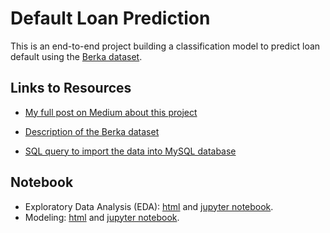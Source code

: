 # Default Loan Prediction

This is an end-to-end project building a classification model to predict loan default using the [Berka dataset](https://relational.fit.cvut.cz/dataset/Financial).

## Links to Resources

- [My full post on Medium about this project](https://medium.com/@zhouxu_ds/loan-default-prediction-an-end-to-end-ml-project-with-real-bank-data-part-1-1405f7aecb9e)

- [Description of the Berka dataset](https://github.com/zhouxu-ds/loan-default-prediction/blob/master/data/data_description.pdf)
- [SQL query to import the data into MySQL database](https://github.com/zhouxu-ds/loan-default-prediction/blob/master/import_data.sql)

## Notebook

- Exploratory Data Analysis (EDA): [html](https://htmlpreview.github.io/?https://github.com/zhouxu-ds/loan-default-prediction/blob/master/html/EDA.html)  and [jupyter notebook](https://github.com/zhouxu-ds/loan-default-prediction/blob/master/notebook/EDA.ipynb).
- Modeling: [html](https://htmlpreview.github.io/?https://github.com/zhouxu-ds/loan-default-prediction/blob/master/html/modeling.html)  and [jupyter notebook](https://github.com/zhouxu-ds/loan-default-prediction/blob/master/notebook/modeling.ipynb).

